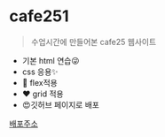 # cafe251

>수업시간에 만들어본 cafe25 웹사이트

+ 기본 html 연습😜
+ css 응용✨
+ 🌹 flex적용
+ ❤ grid 적용
+ 😍깃허브 페이지로 배포

[배포주소](https://yuri-jung.github.io/cafe251/)